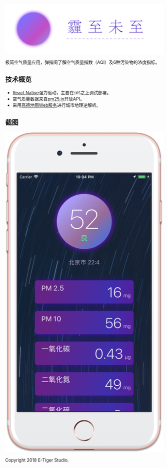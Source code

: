 
![霾至未至](https://raw.githubusercontent.com/etigerstudio/AQIbot/master/Hero.png)

极简空气质量应用，弹指间了解空气质量指数（AQI）及6种污染物的浓度指标。

## 技术概览

* [React Native](https://facebook.github.io/react-native)强力驱动，主要在`iOS`之上调试部署。
* 空气质量数据来自[pm25.in](http://pm25.in/)开放API。
* 采用[高德地图Web服务](https://lbs.amap.com/)进行城市地理逆解析。

## 截图

![截图](https://raw.githubusercontent.com/etigerstudio/AQIbot/master/ScreenShot.jpg)

Copyright 2018 E-Tiger Studio.

